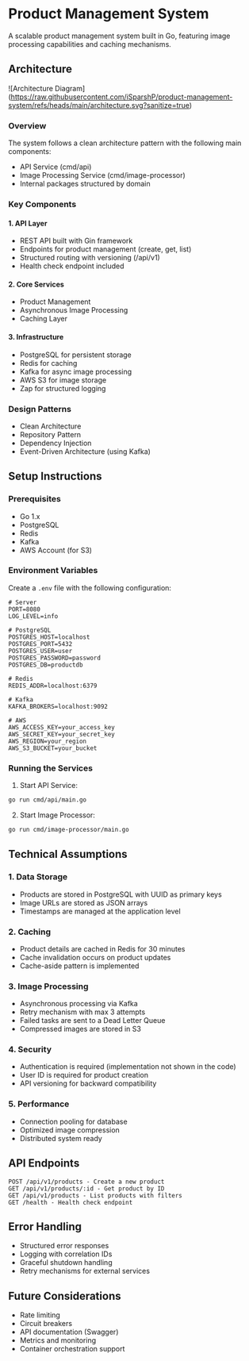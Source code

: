 # Product Management System

A scalable product management system built in Go, featuring image processing capabilities and caching mechanisms.

## Architecture

![Architecture Diagram]
(https://raw.githubusercontent.com/iSparshP/product-management-system/refs/heads/main/architecture.svg?sanitize=true)

### Overview

The system follows a clean architecture pattern with the following main components:

- API Service (cmd/api)
- Image Processing Service (cmd/image-processor)
- Internal packages structured by domain

### Key Components

#### 1. API Layer

- REST API built with Gin framework
- Endpoints for product management (create, get, list)
- Structured routing with versioning (/api/v1)
- Health check endpoint included

#### 2. Core Services

- Product Management
- Asynchronous Image Processing
- Caching Layer

#### 3. Infrastructure

- PostgreSQL for persistent storage
- Redis for caching
- Kafka for async image processing
- AWS S3 for image storage
- Zap for structured logging

### Design Patterns

- Clean Architecture
- Repository Pattern
- Dependency Injection
- Event-Driven Architecture (using Kafka)

## Setup Instructions

### Prerequisites

- Go 1.x
- PostgreSQL
- Redis
- Kafka
- AWS Account (for S3)

### Environment Variables

Create a `.env` file with the following configuration:

```env
# Server
PORT=8080
LOG_LEVEL=info

# PostgreSQL
POSTGRES_HOST=localhost
POSTGRES_PORT=5432
POSTGRES_USER=user
POSTGRES_PASSWORD=password
POSTGRES_DB=productdb

# Redis
REDIS_ADDR=localhost:6379

# Kafka
KAFKA_BROKERS=localhost:9092

# AWS
AWS_ACCESS_KEY=your_access_key
AWS_SECRET_KEY=your_secret_key
AWS_REGION=your_region
AWS_S3_BUCKET=your_bucket
```

### Running the Services

1. Start API Service:

```bash
go run cmd/api/main.go
```

2. Start Image Processor:

```bash
go run cmd/image-processor/main.go
```

## Technical Assumptions

### 1. Data Storage

- Products are stored in PostgreSQL with UUID as primary keys
- Image URLs are stored as JSON arrays
- Timestamps are managed at the application level

### 2. Caching

- Product details are cached in Redis for 30 minutes
- Cache invalidation occurs on product updates
- Cache-aside pattern is implemented

### 3. Image Processing

- Asynchronous processing via Kafka
- Retry mechanism with max 3 attempts
- Failed tasks are sent to a Dead Letter Queue
- Compressed images are stored in S3

### 4. Security

- Authentication is required (implementation not shown in the code)
- User ID is required for product creation
- API versioning for backward compatibility

### 5. Performance

- Connection pooling for database
- Optimized image compression
- Distributed system ready

## API Endpoints

```
POST /api/v1/products - Create a new product
GET /api/v1/products/:id - Get product by ID
GET /api/v1/products - List products with filters
GET /health - Health check endpoint
```

## Error Handling

- Structured error responses
- Logging with correlation IDs
- Graceful shutdown handling
- Retry mechanisms for external services

## Future Considerations

- Rate limiting
- Circuit breakers
- API documentation (Swagger)
- Metrics and monitoring
- Container orchestration support
